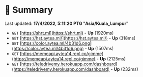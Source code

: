 # 📖 Summary
Last updated: **17/4/2022, 5:11:20 PTG "Asia/Kuala_Lumpur"**

- `GET` [https://shrt.ml](https://shrt.ml) - **Up** (1920ms)
- `GET` [https://hst.aytea.ml/](https://hst.aytea.ml/) - **Up** (318ms)
- `GET` [https://color.aytea.ml/4b31d6.png](https://color.aytea.ml/4b31d6.png) - **Up** (1507ms)
- `GET` [https://memeapi.aytea14.repl.co/gimme](https://memeapi.aytea14.repl.co/gimme) - **Up** (2125ms)
- `GET` [https://teledrivemy.herokuapp.com/dashboard](https://teledrivemy.herokuapp.com/dashboard) - **Up** (232ms)
